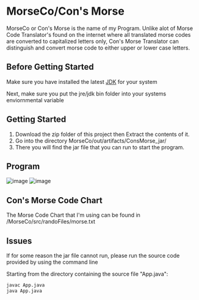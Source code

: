 # MorseCo/Con's Morse
MorseCo or Con's Morse is the name of my Program. Unlike alot of Morse Code Translator's found on the internet where all translated morse codes are converted to capitalized letters only, Con's Morse Translator can distinguish and convert morse code to either upper or lower case letters.

## Before Getting Started
Make sure you have installed the latest [JDK](https://www.oracle.com/java/technologies/downloads/#jdk19-linux) for your system

Next, make sure you put the jre/jdk bin folder into your systems enviornmental variable

## Getting Started
1. Download the zip folder of this project then Extract the contents of it.
2. Go into the directory MorseCo/out/artifacts/ConsMorse_jar/
3. There you will find the jar file that you can run to start the program.

## Program
![image](https://user-images.githubusercontent.com/105338348/222265043-b6ae2e75-3da1-4411-9592-231daaab745b.png)
![image](https://user-images.githubusercontent.com/105338348/222265205-67b9b536-7ec5-4728-be31-f2ec9259f34e.png)

## Con's Morse Code Chart
The Morse Code Chart that I'm using can be found in /MorseCo/src/randoFiles/morse.txt

## Issues
If for some reason the jar file cannot run, please run the source code provided by using the command line

Starting from the directory containing the source file "App.java":
```bash
javac App.java
java App.java
```
